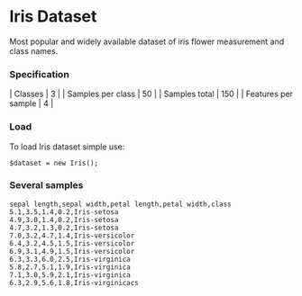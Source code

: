# Iris Dataset

Most popular and widely available dataset of iris flower measurement and class names. 

### Specification

| Classes               | 3     |
| Samples per class     | 50    |
| Samples total         | 150   |
| Features per sample   | 4     |

### Load

To load Iris dataset simple use:

```
$dataset = new Iris();
```

### Several samples

```
sepal length,sepal width,petal length,petal width,class
5.1,3.5,1.4,0.2,Iris-setosa
4.9,3.0,1.4,0.2,Iris-setosa
4.7,3.2,1.3,0.2,Iris-setosa
7.0,3.2,4.7,1.4,Iris-versicolor
6.4,3.2,4.5,1.5,Iris-versicolor
6.9,3.1,4.9,1.5,Iris-versicolor
6.3,3.3,6.0,2.5,Iris-virginica
5.8,2.7,5.1,1.9,Iris-virginica
7.1,3.0,5.9,2.1,Iris-virginica
6.3,2.9,5.6,1.8,Iris-virginicacs
```
